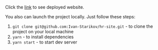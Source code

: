Click the [link](https://ivan-starikov.github.io/hr-site/) to see deployed website.

You also can launch the project locally. Just follow these steps:
1. `git clone git@github.com:Ivan-Starikov/hr-site.git` - to clone the project on your local machine
2. `yarn` - to install dependencies
3. `yarn start` - to start dev server

